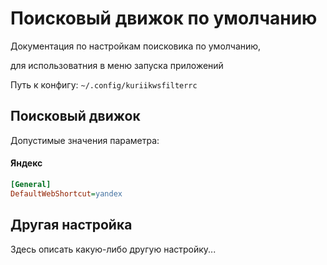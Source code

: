 # Поисковый движок по умолчанию

Документация по настройкам поисковика по умолчанию,

для использоватния в меню запуска приложений

Путь к конфигу: `~/.config/kuriikwsfilterrc`

## Поисковый движок

Допустимые значения параметра:

#### Яндекс

```ini
[General]
DefaultWebShortcut=yandex
```

## Другая настройка

Здесь описать какую-либо другую настройку...
